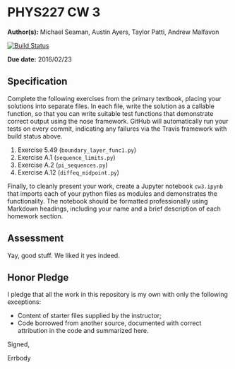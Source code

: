 # PHYS227 CW 3

**Author(s):** Michael Seaman, Austin Ayers, Taylor Patti, Andrew Malfavon

[![Build Status](https://travis-ci.org/chapman-phys227-2016s/cw-3-classwork-team.svg?branch=master)](https://travis-ci.org/chapman-phys227-2016s/cw-3-classwork-team)

**Due date:** 2016/02/23

## Specification

Complete the following exercises from the primary textbook, placing your solutions into separate files. In each file, write the solution as a callable function, so that you can write suitable test functions that demonstrate correct output using the nose framework. GitHub will automatically run your tests on every commit, indicating any failures via the Travis framework with build status above.

1. Exercise 5.49 (```boundary_layer_func1.py```)
1. Exercise A.1 (```sequence_limits.py```)
1. Exercise A.2 (```pi_sequences.py```)
1. Exercise A.12 (```diffeq_midpoint.py```)

Finally, to cleanly present your work, create a Jupyter notebook ```cw3.ipynb``` that imports each of your python files as modules and demonstrates the functionality. The notebook should be formatted professionally using Markdown headings, including your name and a brief description of each homework section. 

## Assessment

Yay, good stuff. We liked it yes indeed.

## Honor Pledge

I pledge that all the work in this repository is my own with only the following exceptions:

* Content of starter files supplied by the instructor;
* Code borrowed from another source, documented with correct attribution in the code and summarized here.

Signed,

Errbody